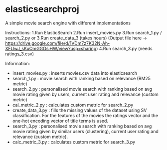# elasticsearchproj
A simple movie search engine with different implementations

Instructions:
1.Run ElasticSearch
2.Run insert_movies.py
3.Run search_1.py / search_2.py
or
3.Run create_data_3 (takes hours) (Output file here -> https://drive.google.com/file/d/1VDm7z7K32N-Ah-XFUwJ_sKuOmGGOsiHW/view?usp=sharing)
4.Run search_3.py (needs ratings_3.csv)

Information:
* insert_movies.py : inserts movies.csv data into elasticsearch
* search_1.py : movie search with ranking based on relevance (BM25 metric)
* search_2.py : personalised movie search with ranking based on avg movie rating given by users, current user rating and relevance (custom metric)
* cal_metric_2.py : calculates custom metric for search_2.py
* create_data_3.py : fills the missing values of the dataset using SV classification. For the features of the movies the ratings vector and the one-hot encoding vector of title terms is used. 
* search_3.py : personalised movie search with ranking based on avg movie rating given by similar users (clustering), current user rating and relevance (custom metric).
* calc_metric_3.py : calculates custom metric for search_3.py
